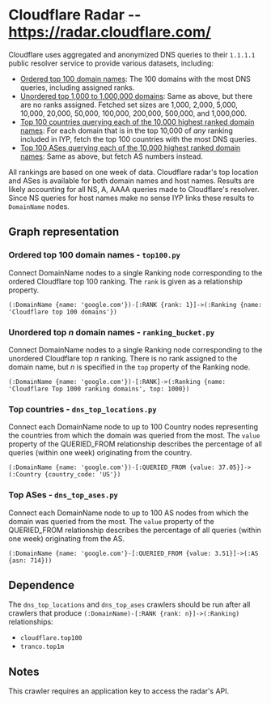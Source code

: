 # Cloudflare Radar -- https://radar.cloudflare.com/

Cloudflare uses aggregated and anonymized DNS queries to their `1.1.1.1` public resolver service to
provide various datasets, including:

- [Ordered top 100 domain
  names](https://developers.cloudflare.com/radar/investigate/domain-ranking-datasets/): The 100
  domains with the most DNS queries, including assigned ranks.
- [Unordered top 1,000 to 1,000,000
  domains](https://developers.cloudflare.com/radar/investigate/domain-ranking-datasets/): Same as
  above, but there are no ranks assigned. Fetched set sizes are 1,000, 2,000, 5,000, 10,000, 20,000,
  50,000, 100,000, 200,000, 500,000, and 1,000,000.
- [Top 100 countries querying each of the 10,000 highest ranked domain
  names](https://developers.cloudflare.com/radar/investigate/dns/#top-locations): For each domain
  that is in the top 10,000 of *any* ranking included in IYP, fetch the top 100 countries with the
  most DNS queries.
- [Top 100 ASes querying each of the 10,000 highest ranked domain
  names](https://developers.cloudflare.com/api/operations/radar-get-dns-top-ases): Same as above, but
  fetch AS numbers instead.

All rankings are based on one week of data.
Cloudflare radar's top location and ASes is available for both domain names
and host names. Results are likely accounting for all NS, A, AAAA queries made to
Cloudflare's resolver. Since NS queries for host names make no sense IYP links these
results to `DomainName` nodes.

## Graph representation

### Ordered top 100 domain names - `top100.py`

Connect DomainName nodes to a single Ranking node corresponding to the ordered Cloudflare top 100
ranking. The `rank` is given as a relationship property.

```Cypher
(:DomainName {name: 'google.com'})-[:RANK {rank: 1}]->(:Ranking {name: 'Cloudflare top 100 domains'})
```

### Unordered top *n* domain names - `ranking_bucket.py`

Connect DomainName nodes to a single Ranking node corresponding to the unordered Cloudflare top *n*
ranking. There is no rank assigned to the domain name, but *n* is specified in the `top` property of
the Ranking node.

```Cypher
(:DomainName {name: 'google.com'})-[:RANK]->(:Ranking {name: 'Cloudflare Top 1000 ranking domains', top: 1000})
```

### Top countries - `dns_top_locations.py`

Connect each DomainName node to up to 100 Country nodes representing the countries from which the
domain was queried from the most. The `value` property of the QUERIED_FROM relationship describes
the percentage of all queries (within one week) originating from the country.

```Cypher
(:DomainName {name: 'google.com'})-[:QUERIED_FROM {value: 37.05}]->(:Country {country_code: 'US'})
```

### Top ASes - `dns_top_ases.py`

Connect each DomainName node to up to 100 AS nodes  from which the domain was queried from the most.
The `value` property of the QUERIED_FROM relationship describes the percentage of all queries
(within one week) originating from the AS.

```Cypher
(:DomainName {name: 'google.com'}-[:QUERIED_FROM {value: 3.51}]->(:AS {asn: 714}))
```

## Dependence

The `dns_top_locations` and `dns_top_ases` crawlers should be run after all crawlers that produce
`(:DomainName)-[:RANK {rank: n}]->(:Ranking)` relationships:

- `cloudflare.top100`
- `tranco.top1m`

## Notes

This crawler requires an application key to access the radar's API.
